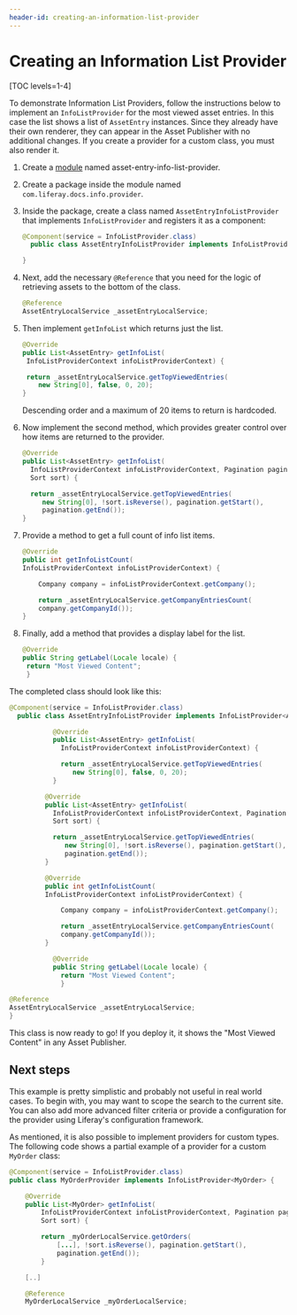 ```yaml
---
header-id: creating-an-information-list-provider
---
```


# Creating an Information List Provider

[TOC levels=1-4]

To demonstrate Information List Providers, follow the instructions below to 
implement an `InfoListProvider` for the most viewed asset entries. In this case 
the list shows a list of `AssetEntry` instances. Since they already have their
own renderer, they can appear in the Asset Publisher with no additional
changes. If you create a provider for a custom class, you must also render it.

1.  Create a [module](/docs/7-2/reference/-/knowledge_base/r/creating-a-project)
    named asset-entry-info-list-provider.

2.  Create a package inside the module named `com.liferay.docs.info.provider`.

3.  Inside the package, create a class named `AssetEntryInfoListProvider` that
    implements `InfoListProvider` and registers it as a component:

    ```java
    @Component(service = InfoListProvider.class)
      public class AssetEntryInfoListProvider implements InfoListProvider<AssetEntry> {
    
    }
    ```
 
4.  Next, add the necessary `@Reference` that you need for the logic of
    retrieving assets to the bottom of the class.

    ```java
    @Reference
    AssetEntryLocalService _assetEntryLocalService;
    ```

5.  Then implement `getInfoList` which returns just the list.
 
    ```java
    @Override
    public List<AssetEntry> getInfoList(
     InfoListProviderContext infoListProviderContext) {

     return _assetEntryLocalService.getTopViewedEntries(
        new String[0], false, 0, 20);
    }
    ```

    Descending order and a maximum of 20 items to return is hardcoded. 
 
6.  Now implement the second method, which provides greater control over how 
    items are returned to the provider.

     ```java
     @Override
     public List<AssetEntry> getInfoList(
       InfoListProviderContext infoListProviderContext, Pagination pagination,
       Sort sort) {

       return _assetEntryLocalService.getTopViewedEntries(
          new String[0], !sort.isReverse(), pagination.getStart(),
          pagination.getEnd());
     }
     ```

7.  Provide a method to get a full count of info list items. 

     ```java
     @Override
     public int getInfoListCount(
     InfoListProviderContext infoListProviderContext) {

         Company company = infoListProviderContext.getCompany();

         return _assetEntryLocalService.getCompanyEntriesCount(
         company.getCompanyId());
     }
     ```

8.  Finally, add a method that provides a display label for the list.

    ```java
    @Override
    public String getLabel(Locale locale) {
     return "Most Viewed Content";
     }
     ```

The completed class should look like this:

```java
@Component(service = InfoListProvider.class)
  public class AssetEntryInfoListProvider implements InfoListProvider<AssetEntry> {

           @Override
           public List<AssetEntry> getInfoList(
             InfoListProviderContext infoListProviderContext) {

             return _assetEntryLocalService.getTopViewedEntries(
                new String[0], false, 0, 20);
           }

         @Override
         public List<AssetEntry> getInfoList(
           InfoListProviderContext infoListProviderContext, Pagination pagination,
           Sort sort) {

           return _assetEntryLocalService.getTopViewedEntries(
              new String[0], !sort.isReverse(), pagination.getStart(),
              pagination.getEnd());
         }

         @Override
         public int getInfoListCount(
         InfoListProviderContext infoListProviderContext) {

             Company company = infoListProviderContext.getCompany();

             return _assetEntryLocalService.getCompanyEntriesCount(
             company.getCompanyId());
         }

           @Override
           public String getLabel(Locale locale) {
             return "Most Viewed Content";
             }

@Reference
AssetEntryLocalService _assetEntryLocalService;
}
``` 

This class is now ready to go! If you deploy it, it shows the "Most 
Viewed Content" in any Asset Publisher.

## Next steps

This example is pretty simplistic and probably not useful in real world cases. 
To begin with, you may want to scope the search to the current site. You can 
also add more advanced filter criteria or provide a configuration for the 
provider using Liferay's configuration framework. 

As mentioned, it is also possible to implement providers for custom types. The 
following code shows a partial example of a provider for a custom `MyOrder` 
class:

```java
@Component(service = InfoListProvider.class)
public class MyOrderProvider implements InfoListProvider<MyOrder> {

    @Override
    public List<MyOrder> getInfoList(
        InfoListProviderContext infoListProviderContext, Pagination pagination,
        Sort sort) {

        return _myOrderLocalService.getOrders(
            [...], !sort.isReverse(), pagination.getStart(),
            pagination.getEnd());
        }

    [..]

    @Reference
    MyOrderLocalService _myOrderLocalService;
```

